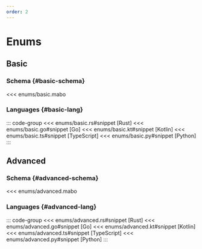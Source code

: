 ```yaml
---
order: 2
---
```


# Enums

## Basic

### Schema {#basic-schema}

<<< enums/basic.mabo

### Languages {#basic-lang}

::: code-group
<<< enums/basic.rs#snippet [Rust]
<<< enums/basic.go#snippet [Go]
<<< enums/basic.kt#snippet [Kotlin]
<<< enums/basic.ts#snippet [TypeScript]
<<< enums/basic.py#snippet [Python]
:::

## Advanced

### Schema {#advanced-schema}

<<< enums/advanced.mabo

### Languages {#advanced-lang}

::: code-group
<<< enums/advanced.rs#snippet [Rust]
<<< enums/advanced.go#snippet [Go]
<<< enums/advanced.kt#snippet [Kotlin]
<<< enums/advanced.ts#snippet [TypeScript]
<<< enums/advanced.py#snippet [Python]
:::
